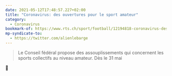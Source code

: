 ```yaml
---
date: 2021-05-12T17:48:57.227+02:00
title: "Coronavirus: des ouvertures pour le sport amateur"
category:
  - Coronavirus
bookmark-of: https://www.rts.ch/sport/football/12194818-coronavirus-des-ouvertures-pour-le-sport-amateur.html
mp-syndicate-to:
  - https://twitter.com/alienlebarge
---
```

> Le Conseil fédéral propose des assouplissements qui concernent les sports collectifs au niveau amateur. Dès le 31 mai 

🤞
